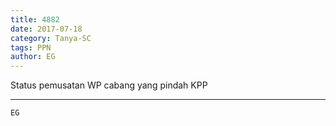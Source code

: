 ```yaml
---
title: 4882
date: 2017-07-18
category: Tanya-SC
tags: PPN
author: EG
---
```


Status pemusatan WP cabang yang pindah KPP

---



`EG`
